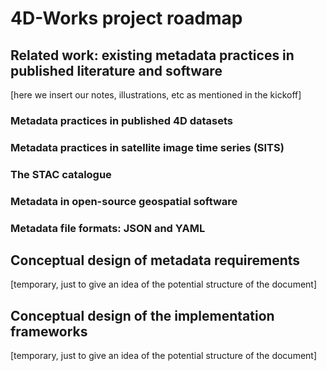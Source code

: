 # 4D-Works project roadmap

## Related work: existing metadata practices in published literature and software
[here we insert our notes, illustrations, etc as mentioned in the kickoff]

### Metadata practices in published 4D datasets


### Metadata practices in satellite image time series (SITS)


### The STAC catalogue


### Metadata in open-source geospatial software


### Metadata file formats: JSON and YAML



## Conceptual design of metadata requirements
[temporary, just to give an idea of the potential structure of the document]

## Conceptual design of the implementation frameworks
[temporary, just to give an idea of the potential structure of the document]
